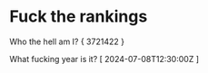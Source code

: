 # Fuck the rankings

Who the hell am I?
{ 3721422 }

What fucking year is it?
[ 2024-07-08T12:30:00Z ]
